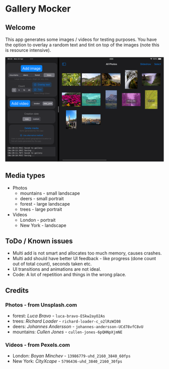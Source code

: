 #  Gallery Mocker

## Welcome

This app generates some images / videos for testing purposes.
You have the option to overlay a random text and tint on top of the images (note this is resource intensive).

![](README_screenshot.png)

## Media types
- Photos
  - mountains -  small landscape
  - deers - small portrait
  - forest - large landscape
  - trees - large portrait
- Videos
  - London - portrait
  - New York - landscape

## ToDo / Known issues
- Multi add is not smart and allocates too much memory, causes crashes.
- Multi add should have better UI feedback - like progress (done count out of total count), seconds taken etc.
- UI transitions and animations are not ideal.
- Code: A lot of repetition and things in the wrong place.

## Credits

### Photos - from Unsplash.com

- forest: *Luca Bravo* - `luca-bravo-ESkw2ayO2As`
- trees: *Richard Loader* - `richard-loader-c_o2lRzWI08`
- deers: *Johannes Andersson* - `johannes-andersson-UCd78vfC8vU`
- mountains: *Cullen Jones* - `cullen-jones-6pQHNpXjmNE`

### Videos - from Pexels.com
- London: *Boyan Minchev* - `13986779-uhd_2160_3840_60fps`
- New York: *CityXcape* - `5796436-uhd_3840_2160_30fps`
